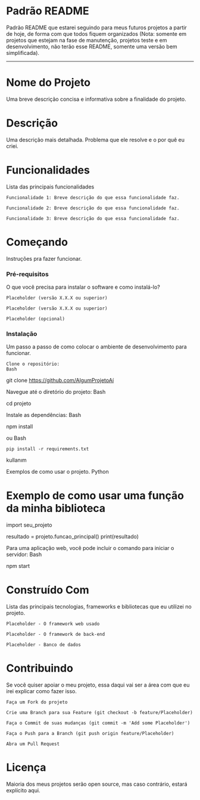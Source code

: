 # Padrão README
Padrão README que estarei seguindo para meus futuros projetos a partir de hoje, de forma com que todos fiquem organizados (Nota: somente em projetos que estejam na fase de manutenção, projetos teste e em desenvolvimento, não terão esse README, somente uma versão bem simplificada).

---

# Nome do Projeto

Uma breve descrição concisa e informativa sobre a finalidade do projeto.

# Descrição

Uma descrição mais detalhada. Problema que ele resolve e o por quê eu criei.

# Funcionalidades

Lista das principais funcionalidades

    Funcionalidade 1: Breve descrição do que essa funcionalidade faz.

    Funcionalidade 2: Breve descrição do que essa funcionalidade faz.

    Funcionalidade 3: Breve descrição do que essa funcionalidade faz.

# Começando

Instruções pra fazer funcionar.

### Pré-requisitos

O que você precisa para instalar o software e como instalá-lo?

    Placeholder (versão X.X.X ou superior)

    Placeholder (versão X.X.X ou superior)

    Placeholder (opcional)

### Instalação

Um passo a passo de como colocar o ambiente de desenvolvimento para funcionar.

    Clone o repositório:
    Bash

git clone https://github.com/AlgumProjetoAí

Navegue até o diretório do projeto:
Bash

cd projeto

Instale as dependências:
Bash

npm install

ou
Bash

    pip install -r requirements.txt

kullanım

Exemplos de como usar o projeto.
Python

# Exemplo de como usar uma função da minha biblioteca
import seu_projeto

resultado = projeto.funcao_principal()
print(resultado)

Para uma aplicação web, você pode incluir o comando para iniciar o servidor:
Bash

npm start

# Construído Com

Lista das principais tecnologias, frameworks e bibliotecas que eu utilizei no projeto.

    Placeholder - O framework web usado

    Placeholder - O framework de back-end

    Placeholder - Banco de dados

# Contribuindo

Se vocẽ quiser apoiar o meu projeto, essa daqui vai ser a área com que eu irei explicar como fazer isso.

    Faça um Fork do projeto

    Crie uma Branch para sua Feature (git checkout -b feature/Placeholder)

    Faça o Commit de suas mudanças (git commit -m 'Add some Placeholder')

    Faça o Push para a Branch (git push origin feature/Placeholder)

    Abra um Pull Request

# Licença

Maioria dos meus projetos serão open source, mas caso contrário, estará explícito aqui.

